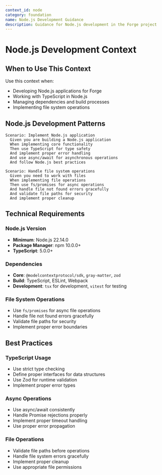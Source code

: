 ```yaml
---
context_id: node
category: foundation
name: Node.js Development Guidance
description: Guidance for Node.js development in the Forge project
---
```


# Node.js Development Context

## When to Use This Context

Use this context when:
- Developing Node.js applications for Forge
- Working with TypeScript in Node.js
- Managing dependencies and build processes
- Implementing file system operations

## Node.js Development Patterns

```gherkin
Scenario: Implement Node.js application
  Given you are building a Node.js application
  When implementing core functionality
  Then use TypeScript for type safety
  And implement proper error handling
  And use async/await for asynchronous operations
  And follow Node.js best practices

Scenario: Handle file system operations
  Given you need to work with files
  When implementing file operations
  Then use fs/promises for async operations
  And handle file not found errors gracefully
  And validate file paths for security
  And implement proper cleanup
```

## Technical Requirements

### Node.js Version
- **Minimum**: Node.js 22.14.0
- **Package Manager**: npm 10.0.0+
- **TypeScript**: 5.0.0+

### Dependencies
- **Core**: `@modelcontextprotocol/sdk`, `gray-matter`, `zod`
- **Build**: TypeScript, ESLint, Webpack
- **Development**: `tsx` for development, `vitest` for testing

### File System Operations
- Use `fs/promises` for async file operations
- Handle file not found errors gracefully
- Validate file paths for security
- Implement proper error boundaries

## Best Practices

### TypeScript Usage
- Use strict type checking
- Define proper interfaces for data structures
- Use Zod for runtime validation
- Implement proper error types

### Async Operations
- Use async/await consistently
- Handle Promise rejections properly
- Implement proper timeout handling
- Use proper error propagation

### File Operations
- Validate file paths before operations
- Handle file system errors gracefully
- Implement proper cleanup
- Use appropriate file permissions
